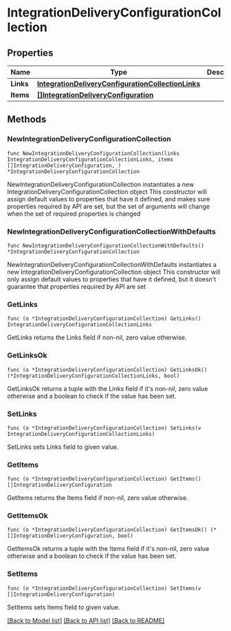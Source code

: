 # IntegrationDeliveryConfigurationCollection

## Properties

Name | Type | Description | Notes
------------ | ------------- | ------------- | -------------
**Links** | [**IntegrationDeliveryConfigurationCollectionLinks**](IntegrationDeliveryConfigurationCollectionLinks.md) |  | 
**Items** | [**[]IntegrationDeliveryConfiguration**](IntegrationDeliveryConfiguration.md) |  | 

## Methods

### NewIntegrationDeliveryConfigurationCollection

`func NewIntegrationDeliveryConfigurationCollection(links IntegrationDeliveryConfigurationCollectionLinks, items []IntegrationDeliveryConfiguration, ) *IntegrationDeliveryConfigurationCollection`

NewIntegrationDeliveryConfigurationCollection instantiates a new IntegrationDeliveryConfigurationCollection object
This constructor will assign default values to properties that have it defined,
and makes sure properties required by API are set, but the set of arguments
will change when the set of required properties is changed

### NewIntegrationDeliveryConfigurationCollectionWithDefaults

`func NewIntegrationDeliveryConfigurationCollectionWithDefaults() *IntegrationDeliveryConfigurationCollection`

NewIntegrationDeliveryConfigurationCollectionWithDefaults instantiates a new IntegrationDeliveryConfigurationCollection object
This constructor will only assign default values to properties that have it defined,
but it doesn't guarantee that properties required by API are set

### GetLinks

`func (o *IntegrationDeliveryConfigurationCollection) GetLinks() IntegrationDeliveryConfigurationCollectionLinks`

GetLinks returns the Links field if non-nil, zero value otherwise.

### GetLinksOk

`func (o *IntegrationDeliveryConfigurationCollection) GetLinksOk() (*IntegrationDeliveryConfigurationCollectionLinks, bool)`

GetLinksOk returns a tuple with the Links field if it's non-nil, zero value otherwise
and a boolean to check if the value has been set.

### SetLinks

`func (o *IntegrationDeliveryConfigurationCollection) SetLinks(v IntegrationDeliveryConfigurationCollectionLinks)`

SetLinks sets Links field to given value.


### GetItems

`func (o *IntegrationDeliveryConfigurationCollection) GetItems() []IntegrationDeliveryConfiguration`

GetItems returns the Items field if non-nil, zero value otherwise.

### GetItemsOk

`func (o *IntegrationDeliveryConfigurationCollection) GetItemsOk() (*[]IntegrationDeliveryConfiguration, bool)`

GetItemsOk returns a tuple with the Items field if it's non-nil, zero value otherwise
and a boolean to check if the value has been set.

### SetItems

`func (o *IntegrationDeliveryConfigurationCollection) SetItems(v []IntegrationDeliveryConfiguration)`

SetItems sets Items field to given value.



[[Back to Model list]](../README.md#documentation-for-models) [[Back to API list]](../README.md#documentation-for-api-endpoints) [[Back to README]](../README.md)


